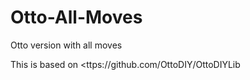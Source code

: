 # Otto-All-Moves

Otto version with all moves

This is based on <ttps://github.com/OttoDIY/OttoDIYLib

